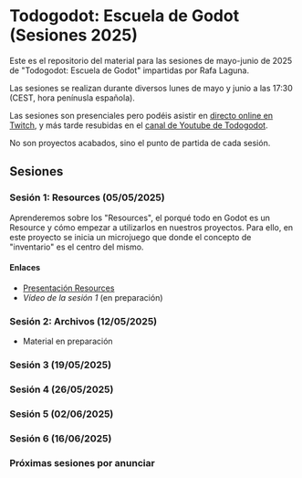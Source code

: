 # Todogodot: Escuela de Godot (Sesiones 2025)

Este es el repositorio del material para las sesiones de mayo-junio de 2025 de "Todogodot: Escuela de Godot" impartidas por Rafa Laguna.

Las sesiones se realizan durante diversos lunes de mayo y junio a las 17:30 (CEST, hora penínusla española).

Las sesiones son presenciales pero podéis asistir en [directo online en Twitch](https://twitch.tv/rafalagoon), y más tarde resubidas en el [canal de Youtube de Todogodot](https://youtube.com/@todogodot).

No son proyectos acabados, sino el punto de partida de cada sesión.

## Sesiones

### Sesión 1: Resources (05/05/2025)

Aprenderemos sobre los "Resources", el porqué todo en Godot es un Resource y cómo empezar a utilizarlos en nuestros proyectos. Para ello, en este proyecto se inicia un microjuego que donde el concepto de "inventario" es el centro del mismo.

#### Enlaces
- [Presentación Resources](https://docs.google.com/presentation/d/1C4-2IW_UO2lqOQSH30bhCyCn_c6cWGOt_tBZvb2uO2A/edit?usp=sharing)
- *Vídeo de la sesión 1* (en preparación)


### Sesión 2: Archivos (12/05/2025)
- Material en preparación

### Sesión 3 (19/05/2025)

### Sesión 4 (26/05/2025)

### Sesión 5 (02/06/2025)

### Sesión 6 (16/06/2025)

### Próximas sesiones por anunciar
